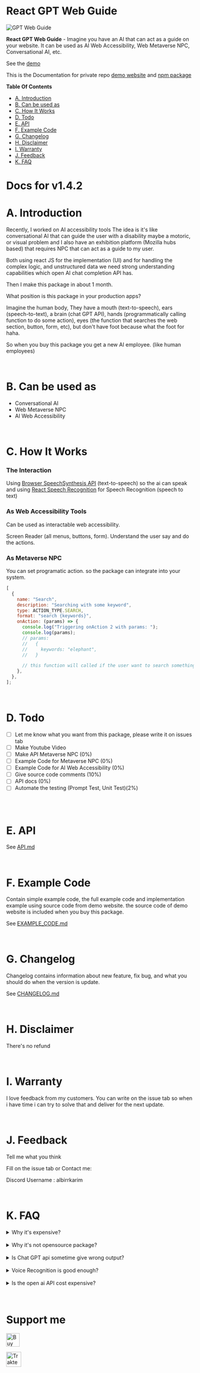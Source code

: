 # React GPT Web Guide

![GPT Web Guide](./img/React-GPT-Web-Guide.png)

**React GPT Web Guide** - Imagine you have an AI that can act as a guide on your website. It can be used as AI Web Accessibility, Web Metaverse NPC, Conversational AI, etc.

See the [demo](https://react-gpt-web-guide.vercel.app)

This is the Documentation for private repo [demo website](https://github.com/albirrkarim/demo-website-gpt-web-guide) and [npm package](https://github.com/albirrkarim/react-gpt-web-guide)

**Table Of Contents**

- [A. Introduction](#a-introduction)
- [B. Can be used as](#b-can-be-used-as)
- [C. How It Works](#c-how-it-works)
- [D. Todo](#d-todo)
- [E. API](#e-api)
- [F. Example Code](#f-example-code)
- [G. Changelog](#g-changelog)
- [H. Disclaimer](#h-disclaimer)
- [I. Warranty](#i-warranty)
- [J. Feedback](#j-warranty)
- [K. FAQ](#k-faq)

# Docs for v1.4.2

# A. Introduction

Recently, I worked on AI accessibility tools The idea is it's like conversational AI that can guide the user with a disability maybe a motoric, or visual problem and I also have an exhibition platform (Mozilla hubs based) that requires NPC that can act as a guide to my user.

Both using react JS for the implementation (UI) and for handling the complex logic, and unstructured data we need strong understanding capabilities which open AI chat completion API has.

Then I make this package in about 1 month.

What position is this package in your production apps?

Imagine the human body, They have a mouth (text-to-speech), ears (speech-to-text), a brain (chat GPT API), hands (programmatically calling function to do some action), eyes (the function that searches the web section, button, form, etc), but don't have foot because what the foot for haha.

So when you buy this package you get a new AI employee. (like human employees)

<br/>

# B. Can be used as

- Conversational AI
- Web Metaverse NPC
- AI Web Accessibility

<br/>

# C. How It Works

### The Interaction

Using [Browser SpeechSynthesis API](https://developer.mozilla.org/en-US/docs/Web/API/SpeechSynthesis) (text-to-speech) so the ai can speak and using [React Speech Recognition](https://github.com/JamesBrill/react-speech-recognition) for Speech Recognition (speech to text)

### As Web Accessibility Tools

Can be used as interactable web accessibility.

Screen Reader (all menus, buttons, form). Understand the user say and do the actions.

### As Metaverse NPC

You can set programatic action. so the package can integrate into your system.

```js
[
  {
    name: "Search",
    description: "Searching with some keyword",
    type: ACTION_TYPE.SEARCH,
    format: "search {keywords}",
    onAction: (params) => {
      console.log("Triggering onAction 2 with params: ");
      console.log(params);
      // params:
      //   {
      //     keywords: "elephant",
      //   }

      // this function will called if the user want to search something
    },
  },
];
```

<br/>

# D. Todo

- [ ] Let me know what you want from this package, please write it on issues tab
- [ ] Make Youtube Video
- [ ] Make API Metaverse NPC (0%)
- [ ] Example Code for Metaverse NPC (0%)
- [ ] Example Code for AI Web Accessibility (0%)
- [ ] Give source code comments (10%)
- [ ] API docs (0%)
- [ ] Automate the testing (Prompt Test, Unit Test)(2%)

<br/>
<br/>

# E. API

See [API.md](API.md)

<br/>

# F. Example Code

Contain simple example code, the full example code and implementation example using source code from demo website. the source code of demo website is included when you buy this package.

See [EXAMPLE_CODE.md](EXAMPLE_CODE.md)

<br/>

# G. Changelog

Changelog contains information about new feature, fix bug, and what you should do when the version is update.

See [CHANGELOG.md](CHANGELOG.md)

<br/>

# H. Disclaimer

There's no refund

<br>

# I. Warranty

I love feedback from my customers. You can write on the issue tab so when i have time i can try to solve that and deliver for the next update.

<br/>

# J. Feedback

Tell me what you think

Fill on the issue tab or Contact me:

Discord Username : albirrkarim

<br/>

# K. FAQ

<details>
  <summary>Why it's expensive?</summary>
  
<br/>

Try yourself to make this package. you will be grateful I am selling it cheap.

</details>

<br/>

<details>
  <summary>Why it's not opensource package?</summary>

<br/>

Well, i need money to funding the research, you know that making package is cost a lot of time and ofcourse money.

</details>

<br/>

<details>
  <summary>Is Chat GPT api sometime give wrong output?</summary>

<br/>

Yes, the ai not always 100% accurate, thats why i make prompt testing (which call real API not mocking) and unit test using [jest library](https://jestjs.io).

</details>

<br/>

<details>
  <summary>Voice Recognition is good enough?</summary>

<br/>

For now i use [react speech recognition](https://github.com/JamesBrill/react-speech-recognition) package. the accuracy and the supported device is also based on that package.

</details>

<br/>

<details>
  <summary>Is the open ai API cost expensive?</summary>

<br/>

I try to do efficiency for each prompt so the cost is minimum and keep accurate.

</details>

<br/>
<br/>

# Support me

<a href='https://ko-fi.com/Q5Q0BC92X' target='_blank'><img height='36' style='border:0px;height:36px;' src='https://cdn.ko-fi.com/cdn/kofi3.png?v=3' border='0' alt='Buy Me a Coffee at ko-fi.com' /></a>

<a href="https://trakteer.id/albirrkarim" target="_blank"><img id="wse-buttons-preview" src="https://cdn.trakteer.id/images/embed/trbtn-red-2.png" height="40" style="border:0px;height:40px;" alt="Trakteer Saya"></a>
